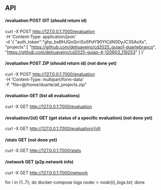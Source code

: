 ## API

#### /evaluation POST GIT (should return id)

curl -X POST http://127.0.0.1:7000/evaluation \
 -H 'Content-Type: application/json' \
 -d '{
    "auth_token":"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",
    "projects":[
        "https://github.com/detiuaveiro/cd2025_guiao1-duartebranco",
        "https://github.com/detiuaveiro/cd2025-guiao-4-120603_119253"
    ]
 }'

#### /evaluation POST ZIP (should return id) (not done yet)

curl -X POST http://127.0.0.1:7000/evaluation \
 -H 'Content-Type: multipart/form-data' \
 -F "file=@/home/duarte/all_projects.zip"

#### /evaluation GET (list all evaluations)

curl -X GET http://127.0.0.1:7000/evaluation

#### /evaluation/{id} GET (get status of a specific evaluation) (not done yet)

curl -X GET http://127.0.0.1:7000/evaluation/{id}

#### /stats GET (not done yet)

curl -X GET http://127.0.0.1:7000/stats

#### /network GET (p2p network info)

curl -X GET http://127.0.0.1:7000/network

for i in {1..7}; do docker-compose logs node$i > node${i}_logs.txt; done